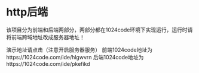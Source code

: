 # http后端

该项目分为前端和后端两部分，两部分都在1024code环境下实现运行，运行时请将前端跨域地址改成服务器地址！



演示地址请点击（注意开启服务器服务） 
前端1024code地址为https://1024code.com/ide/hlgwvrn 
后端1024code地址为https://1024code.com/ide/pkefikd
